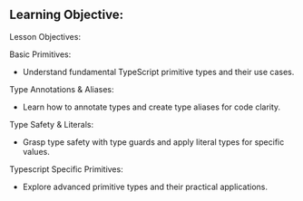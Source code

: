 ## Learning Objective: 

Lesson Objectives:

Basic Primitives:

- Understand fundamental TypeScript primitive types and their use cases.

Type Annotations & Aliases:

- Learn how to annotate types and create type aliases for code clarity.

Type Safety & Literals:

- Grasp type safety with type guards and apply literal types for specific values.

Typescript Specific Primitives:

- Explore advanced primitive types and their practical applications.
